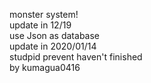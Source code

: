 monster system!<br>
update in 12/19<br>
use Json as database<br>
update in 2020/01/14<br>
studpid prevent haven't finished<br>
by kumagua0416